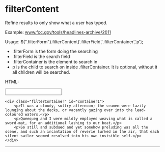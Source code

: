 filterContent
=======

Refine results to only show what a user has typed.

Example: www.fcc.gov/tools/headlines-archive/2011

Usage:
	$(".filterForm").filterContent('.filterField','.filterContainer','p');

- .filterForm is the form doing the searching
- .filterField is the search field
- .filterContainer is the element to search in
- p is the child to search on inside .filterContainer. It is optional, without it all children will be searched.

HTML:
	<form class="filterForm">
		<input type="text" class="filterField" name="container1" />
	</form>

	<div class="filterContainer" id="container1">
		<p>It was a cloudy, sultry afternoon; the seamen were lazily lounging about the decks, or vacantly gazing over into the lead-coloured waters.</p>
		<p>Queequeg and I were mildly employed weaving what is called a sword-mat, for an additional lashing to our boat.</p>
		<p>So still and subdued and yet somehow preluding was all the scene, and such an incantation of reverie lurked in the air, that each silent sailor seemed resolved into his own invisible self.</p>
	</div>

- - -